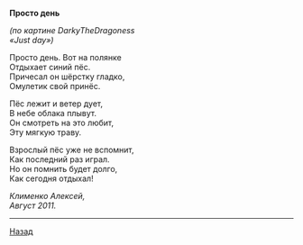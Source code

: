 ﻿**Просто день**  

_(по картине DarkyTheDragoness_  
_«Just day»)_  

Просто день. Вот на полянке  
Отдыхает синий пёс.  
Причесал он шёрстку гладко,  
Омулетик свой принёс.  

Пёс лежит и ветер дует,  
В небе облака плывут.  
Он смотреть на это любит,  
Эту мягкую траву.  

Взрослый пёс уже не вспомнит,  
Как последний раз играл.  
Но он помнить будет долго,  
Как сегодня отдыхал!  

_Клименко Алексей,_  
_Август 2011._  

---

[Назад](./)
